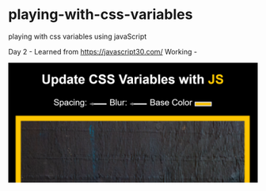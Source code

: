 # playing-with-css-variables
playing with css variables using javaScript

Day 2 - Learned from https://javascript30.com/ 
Working  - 



<img src = "image.png" />
